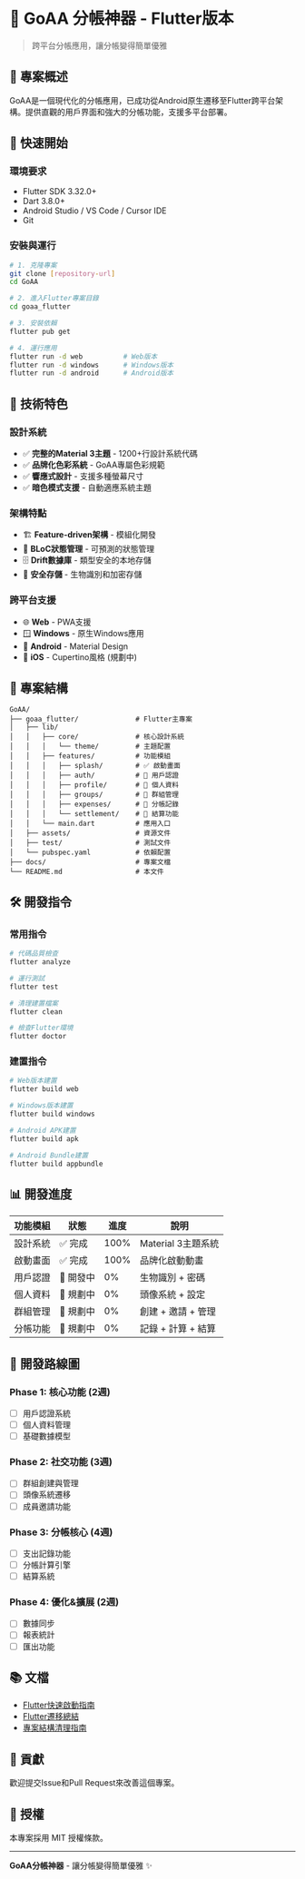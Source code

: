 # 🎯 GoAA 分帳神器 - Flutter版本

> 跨平台分帳應用，讓分帳變得簡單優雅

## 📱 專案概述

GoAA是一個現代化的分帳應用，已成功從Android原生遷移至Flutter跨平台架構。提供直觀的用戶界面和強大的分帳功能，支援多平台部署。

## 🚀 快速開始

### 環境要求
- Flutter SDK 3.32.0+
- Dart 3.8.0+
- Android Studio / VS Code / Cursor IDE
- Git

### 安裝與運行
```bash
# 1. 克隆專案
git clone [repository-url]
cd GoAA

# 2. 進入Flutter專案目錄
cd goaa_flutter

# 3. 安裝依賴
flutter pub get

# 4. 運行應用
flutter run -d web          # Web版本
flutter run -d windows      # Windows版本
flutter run -d android      # Android版本
```

## 🎨 技術特色

### 設計系統
- ✅ **完整的Material 3主題** - 1200+行設計系統代碼
- ✅ **品牌化色彩系統** - GoAA專屬色彩規範
- ✅ **響應式設計** - 支援多種螢幕尺寸
- ✅ **暗色模式支援** - 自動適應系統主題

### 架構特點
- 🏗️ **Feature-driven架構** - 模組化開發
- 🔄 **BLoC狀態管理** - 可預測的狀態管理
- 🗄️ **Drift數據庫** - 類型安全的本地存儲
- 🔐 **安全存儲** - 生物識別和加密存儲

### 跨平台支援
- 🌐 **Web** - PWA支援
- 🪟 **Windows** - 原生Windows應用
- 🤖 **Android** - Material Design
- 🍎 **iOS** - Cupertino風格 (規劃中)

## 📁 專案結構

```
GoAA/
├── goaa_flutter/              # Flutter主專案
│   ├── lib/
│   │   ├── core/              # 核心設計系統
│   │   │   └── theme/         # 主題配置
│   │   ├── features/          # 功能模組
│   │   │   ├── splash/        # ✅ 啟動畫面
│   │   │   ├── auth/          # 🔄 用戶認證
│   │   │   ├── profile/       # 🔄 個人資料
│   │   │   ├── groups/        # 🔄 群組管理
│   │   │   ├── expenses/      # 🔄 分帳記錄
│   │   │   └── settlement/    # 🔄 結算功能
│   │   └── main.dart          # 應用入口
│   ├── assets/                # 資源文件
│   ├── test/                  # 測試文件
│   └── pubspec.yaml           # 依賴配置
├── docs/                      # 專案文檔
└── README.md                  # 本文件
```

## 🛠️ 開發指令

### 常用指令
```bash
# 代碼品質檢查
flutter analyze

# 運行測試
flutter test

# 清理建置檔案
flutter clean

# 檢查Flutter環境
flutter doctor
```

### 建置指令
```bash
# Web版本建置
flutter build web

# Windows版本建置
flutter build windows

# Android APK建置
flutter build apk

# Android Bundle建置
flutter build appbundle
```

## 📊 開發進度

| 功能模組 | 狀態 | 進度 | 說明 |
|---------|------|------|------|
| 設計系統 | ✅ 完成 | 100% | Material 3主題系統 |
| 啟動畫面 | ✅ 完成 | 100% | 品牌化啟動動畫 |
| 用戶認證 | 🔄 開發中 | 0% | 生物識別 + 密碼 |
| 個人資料 | 🔄 規劃中 | 0% | 頭像系統 + 設定 |
| 群組管理 | 🔄 規劃中 | 0% | 創建 + 邀請 + 管理 |
| 分帳功能 | 🔄 規劃中 | 0% | 記錄 + 計算 + 結算 |

## 🎯 開發路線圖

### Phase 1: 核心功能 (2週)
- [ ] 用戶認證系統
- [ ] 個人資料管理
- [ ] 基礎數據模型

### Phase 2: 社交功能 (3週)
- [ ] 群組創建與管理
- [ ] 頭像系統遷移
- [ ] 成員邀請功能

### Phase 3: 分帳核心 (4週)
- [ ] 支出記錄功能
- [ ] 分帳計算引擎
- [ ] 結算系統

### Phase 4: 優化&擴展 (2週)
- [ ] 數據同步
- [ ] 報表統計
- [ ] 匯出功能

## 📚 文檔

- [Flutter快速啟動指南](FLUTTER_QUICK_START.md)
- [Flutter遷移總結](FLUTTER_MIGRATION_SUMMARY.md)
- [專案結構清理指南](PROJECT_STRUCTURE_CLEANUP.md)

## 🤝 貢獻

歡迎提交Issue和Pull Request來改善這個專案。

## 📄 授權

本專案採用 MIT 授權條款。

---

**GoAA分帳神器** - 讓分帳變得簡單優雅 ✨ 
